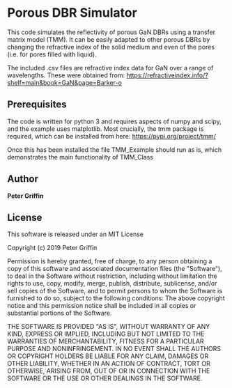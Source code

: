 # Porous DBR Simulator

This code simulates the reflectivity of porous GaN DBRs using a transfer matrix model (TMM). It can be easily adapted to other porous DBRs by changing the refractive index of the solid medium and even of the pores (i.e. for pores filled with liquid).

The included .csv files are refractive index data for GaN over a range of wavelengths. These were obtained from: https://refractiveindex.info/?shelf=main&book=GaN&page=Barker-o

## Prerequisites

The code is written for python 3 and requires aspects of numpy and scipy, and the example uses matplotlib.
Most crucially, the tmm package is required, which can be installed from here: https://pypi.org/project/tmm/

Once this has been installed the file TMM_Example should run as is, which demonstrates the main functionality of TMM_Class

## Author

**Peter Griffin**

## License
This software is released under an MIT License

Copyright (c) 2019 Peter Griffin

Permission is hereby granted, free of charge, to any person obtaining a copy of this software and associated documentation files (the "Software"), to deal in the Software without restriction, including without limitation the rights to use, copy, modify, merge, publish, distribute, sublicense, and/or sell copies of the Software, and to permit persons to whom the Software is furnished to do so, subject to the following conditions:
The above copyright notice and this permission notice shall be included in all copies or substantial portions of the Software. 

THE SOFTWARE IS PROVIDED "AS IS", WITHOUT WARRANTY OF ANY KIND, EXPRESS OR IMPLIED, INCLUDING BUT NOT LIMITED TO THE WARRANTIES OF MERCHANTABILITY, FITNESS FOR A PARTICULAR PURPOSE AND NONINFRINGEMENT. IN NO EVENT SHALL THE AUTHORS OR COPYRIGHT HOLDERS BE LIABLE FOR ANY CLAIM, DAMAGES OR OTHER LIABILITY, WHETHER IN AN ACTION OF CONTRACT, TORT OR OTHERWISE, ARISING FROM, OUT OF OR IN CONNECTION WITH THE SOFTWARE OR THE USE OR OTHER DEALINGS IN THE SOFTWARE.
